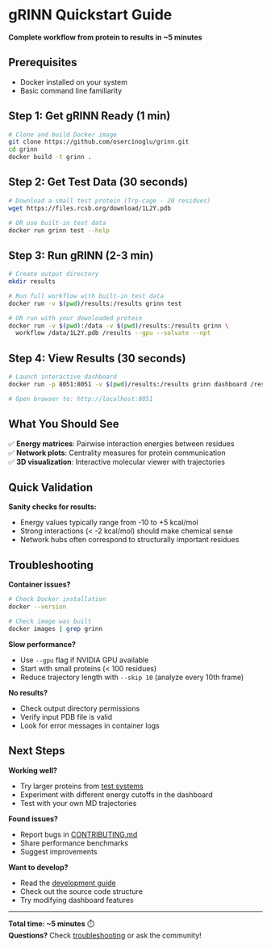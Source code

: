 # gRINN Quickstart Guide

**Complete workflow from protein to results in ~5 minutes**

## Prerequisites
- Docker installed on your system
- Basic command line familiarity

## Step 1: Get gRINN Ready (1 min)

```bash
# Clone and build Docker image
git clone https://github.com/osercinoglu/grinn.git
cd grinn
docker build -t grinn .
```

## Step 2: Get Test Data (30 seconds)

```bash
# Download a small test protein (Trp-cage - 20 residues)
wget https://files.rcsb.org/download/1L2Y.pdb

# OR use built-in test data
docker run grinn test --help
```

## Step 3: Run gRINN (2-3 min)

```bash
# Create output directory
mkdir results

# Run full workflow with built-in test data
docker run -v $(pwd)/results:/results grinn test

# OR run with your downloaded protein
docker run -v $(pwd):/data -v $(pwd)/results:/results grinn \
  workflow /data/1L2Y.pdb /results --gpu --solvate --npt
```

## Step 4: View Results (30 seconds)

```bash
# Launch interactive dashboard
docker run -p 8051:8051 -v $(pwd)/results:/results grinn dashboard /results

# Open browser to: http://localhost:8051
```

## What You Should See

✅ **Energy matrices**: Pairwise interaction energies between residues  
✅ **Network plots**: Centrality measures for protein communication  
✅ **3D visualization**: Interactive molecular viewer with trajectories  

## Quick Validation

**Sanity checks for results:**
- Energy values typically range from -10 to +5 kcal/mol
- Strong interactions (< -2 kcal/mol) should make chemical sense
- Network hubs often correspond to structurally important residues

## Troubleshooting

**Container issues?**
```bash
# Check Docker installation
docker --version

# Check image was built
docker images | grep grinn
```

**Slow performance?**
- Use `--gpu` flag if NVIDIA GPU available
- Start with small proteins (< 100 residues)
- Reduce trajectory length with `--skip 10` (analyze every 10th frame)

**No results?**
- Check output directory permissions
- Verify input PDB file is valid
- Look for error messages in container logs

## Next Steps

**Working well?** 
- Try larger proteins from [test systems](test-systems.md)
- Experiment with different energy cutoffs in the dashboard
- Test with your own MD trajectories

**Found issues?**
- Report bugs in [CONTRIBUTING.md](../CONTRIBUTING.md#reporting)
- Share performance benchmarks
- Suggest improvements

**Want to develop?**
- Read the [development guide](development-guide.md)
- Check out the source code structure
- Try modifying dashboard features

---

**Total time: ~5 minutes** ⏱️  
**Questions?** Check [troubleshooting](testing-guide.md) or ask the community!
